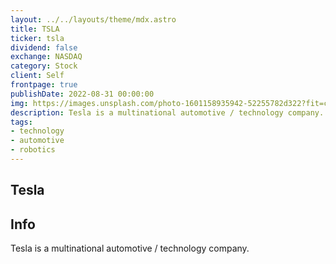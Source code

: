 ```yaml
---
layout: ../../layouts/theme/mdx.astro
title: TSLA
ticker: tsla
dividend: false
exchange: NASDAQ
category: Stock
client: Self
frontpage: true
publishDate: 2022-08-31 00:00:00
img: https://images.unsplash.com/photo-1601158935942-52255782d322?fit=crop&w=1400&h=700&q=75
description: Tesla is a multinational automotive / technology company.
tags:
- technology
- automotive
- robotics
---
```


## Tesla

## Info

Tesla is a multinational automotive / technology company.
